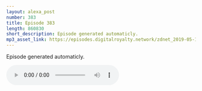 ```yaml
---
layout: alexa_post
number: 383
title: Episode 383
length: 860830
short_description: Episode generated automaticly.
mp3_asset_link: https://episodes.digitalroyalty.network/zdnet_2019-05-15_01-00-04.mp3
---
```


Episode generated automaticly.

<audio controls>
    <source src="{{ page.mp3_asset_link }}" type="audio/mpeg">
</audio>
